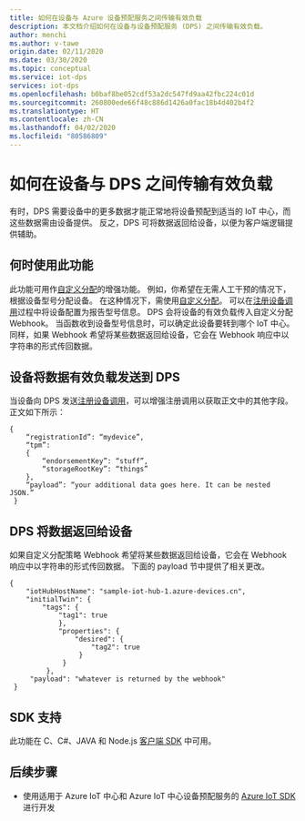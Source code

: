 ```yaml
---
title: 如何在设备与 Azure 设备预配服务之间传输有效负载
description: 本文档介绍如何在设备与设备预配服务 (DPS) 之间传输有效负载。
author: menchi
ms.author: v-tawe
origin.date: 02/11/2020
ms.date: 03/30/2020
ms.topic: conceptual
ms.service: iot-dps
services: iot-dps
ms.openlocfilehash: b0baf8be052cdf53a2dc547fd9aa42fbc224c01d
ms.sourcegitcommit: 260800ede66f48c886d1426a0fac18b4d402b4f2
ms.translationtype: HT
ms.contentlocale: zh-CN
ms.lasthandoff: 04/02/2020
ms.locfileid: "80586809"
---
```

# <a name="how-to-transfer-a-payload-between-device-and-dps"></a>如何在设备与 DPS 之间传输有效负载
有时，DPS 需要设备中的更多数据才能正常地将设备预配到适当的 IoT 中心，而这些数据需由设备提供。 反之，DPS 可将数据返回给设备，以便为客户端逻辑提供辅助。 

## <a name="when-to-use-it"></a>何时使用此功能
此功能可用作[自定义分配](/iot-dps/how-to-use-custom-allocation-policies)的增强功能。 例如，你希望在无需人工干预的情况下，根据设备型号分配设备。 在这种情况下，需使用[自定义分配](/iot-dps/how-to-use-custom-allocation-policies)。 可以在[注册设备调用](https://docs.microsoft.com/rest/api/iot-dps/runtimeregistration/registerdevice)过程中将设备配置为报告型号信息。 DPS 会将设备的有效负载传入自定义分配 Webhook。 当函数收到设备型号信息时，可以确定此设备要转到哪个 IoT 中心。 同样，如果 Webhook 希望将某些数据返回给设备，它会在 Webhook 响应中以字符串的形式传回数据。  

## <a name="device-sends-data-payload-to-dps"></a>设备将数据有效负载发送到 DPS
当设备向 DPS 发送[注册设备调用](https://docs.microsoft.com/rest/api/iot-dps/runtimeregistration/registerdevice)，可以增强注册调用以获取正文中的其他字段。 正文如下所示： 
   ```
   { 
       “registrationId”: “mydevice”, 
       “tpm”:                
       { 
           “endorsementKey”: “stuff”, 
           “storageRootKey”: “things” 
       }, 
       “payload”: “your additional data goes here. It can be nested JSON.” 
    } 
   ```

## <a name="dps-returns-data-to-the-device"></a>DPS 将数据返回给设备
如果自定义分配策略 Webhook 希望将某些数据返回给设备，它会在 Webhook 响应中以字符串的形式传回数据。 下面的 payload 节中提供了相关更改。 
   ```
   { 
       "iotHubHostName": "sample-iot-hub-1.azure-devices.cn", 
       "initialTwin": { 
           "tags": { 
               "tag1": true 
               }, 
               "properties": { 
                   "desired": { 
                       "tag2": true 
                    } 
                } 
            }, 
        "payload": "whatever is returned by the webhook" 
    } 
   ```

## <a name="sdk-support"></a>SDK 支持
此功能在 C、C#、JAVA 和 Node.js [客户端 SDK](/iot-dps/) 中可用。  

## <a name="next-steps"></a>后续步骤
* 使用适用于 Azure IoT 中心和 Azure IoT 中心设备预配服务的 [Azure IoT SDK]( https://github.com/Azure/azure-iot-sdks)进行开发
